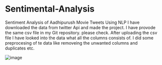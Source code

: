 # Sentimental-Analysis
Sentiment Analysis of Aadhipurush Movie Tweets Using NLP
I have downloaded the data from twitter Api and made the project. I have provode the same csv file  in my Git repository. please check. 
After uploading the csv file I have looked into the data what all the columns consists of.
I did some preprocesing  of te data like removeing the unwanted columns and duplicates etc.


![image](https://github.com/MARCUS-MITc/Sentimental-Analysis/assets/123622512/bd74595c-57cc-445b-832f-1980939cf59f)
